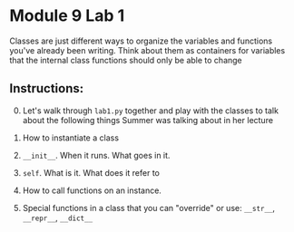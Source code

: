 # Module 9 Lab 1

Classes are just different ways to organize the variables and functions you've already been writing. 
Think about them as containers for variables that the internal class functions should only be able to change

## Instructions:

0. Let's walk through `lab1.py` together and play with the classes to talk about the following things Summer was talking about in her lecture

0. How to instantiate a class

0. `__init__`. When it runs. What goes in it. 

0. `self`. What is it. What does it refer to

0. How to call functions on an instance.

0. Special functions in a class that you can "override" or use: `__str__`, `__repr__`, `__dict__`
